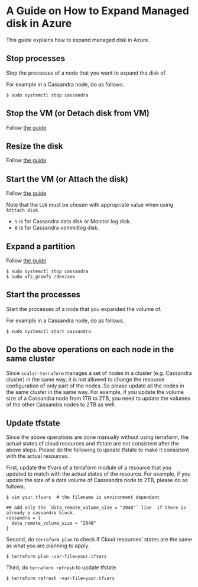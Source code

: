 # A Guide on How to Expand Managed disk in Azure

This guide explains how to expand managed disk in Azure.

## Stop processes

Stop the processes of a node that you want to expand the disk of.

For example in a Cassandra node, do as follows.

```console
$ sudo systemctl stop cassandra
```

## Stop the VM (or Detach disk from VM)

Follow [the guide](https://docs.microsoft.com/en-us/azure/devtest-labs/devtest-lab-attach-detach-data-disk#detach-a-data-disk)

## Resize the disk

Follow [the guide](https://docs.microsoft.com/en-us/azure/virtual-machines/linux/expand-disks#expand-an-azure-managed-disk)

## Start the VM (or Attach the disk)

Follow [the guide](https://docs.microsoft.com/en-us/azure/devtest-labs/devtest-lab-attach-detach-data-disk#attach-a-data-disk)

Note that the `LUN` must be chosen with appropriate value when using `Atttach disk`

- `5` is for Cassandra data disk or Monitor log disk.
- `6` is for Cassandra commitlog disk.

## Expand a partition

Follow [the guide](https://docs.microsoft.com/en-us/azure/virtual-machines/linux/expand-disks#expand-a-disk-partition-and-filesystem)

```console
$ sudo systemctl stop cassandra
$ sudo xfs_growfs /dev/xxx
```

## Start the processes

Start the processes of a node that you expanded the volume of.

For example in a Cassandra node, do as follows.

```console
$ sudo systemctl start cassandra
```

## Do the above operations on each node in the same cluster

Since `scalar-terraform` manages a set of nodes in a cluster (e.g. Cassandra cluster) in the same way, it is not allowed to change the resource configuration of only part of the nodes. So please update all the nodes in the same cluster in the same way.
For example, if you update the volume size of a Cassandra node from 1TB to 2TB, you need to update the volumes of the other Cassandra nodes to 2TB as well.

## Update tfstate

Since the above operations are done manually without using terraform, the actual states of cloud resources and tfstate are not consistent after the above steps. Please do the following to update tfstate to make it consistent with the actual resources.

First, update the tfvars of a terraform module of a resource that you updated to match with the actual states of the resource.
For example, if you update the size of a data volume of Casssandra node to 2TB, please do as follows.

```console
$ vim your.tfvars  # the filename is environment dependent

## add only the `data_remote_volume_size = "2048"` line  if there is already a cassandra block.
cassandra = {
  data_remote_volume_size = "2048"
}
```

Second, do `terraform plan` to check if Cloud resources' states are the same as what you are planning to apply.

```console
$ terraform plan -var-file=your.tfvars
```

Third, do `terraform refresh` to update tfstate.

```console
$ terraform refresh -var-file=your.tfvars
```
